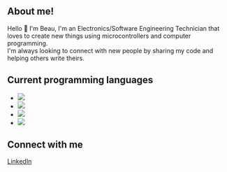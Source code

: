 ## About me!
Hello 👋 I'm Beau, I'm an Electronics/Software Engineering Technician that loves to create new things using microcontrollers and computer programming.   
I'm always looking to connect with new people by sharing my code and helping others write theirs.    

## Current programming languages
* ![](https://img.shields.io/badge/Arduino-Wire-blue)
* ![](https://img.shields.io/badge/Python-cPython_3.x-green)
* ![](https://img.shields.io/badge/CircuitPython-CircuitPython-blueviolet)
* ![](https://img.shields.io/badge/C++-C++-red)

## Connect with me
[LinkedIn](https://www.linkedin.com/in/beau-c-55ab3a120/)
